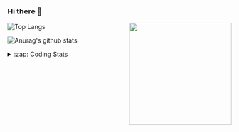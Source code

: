 ### Hi there 👋

<!--
**tao8687/tao8687** is a ✨ _special_ ✨ repository because its `README.md` (this file) appears on your GitHub profile.

Here are some ideas to get you started:

- 🔭 I’m currently working on ...
- 🌱 I’m currently learning ...
- 👯 I’m looking to collaborate on ...
- 🤔 I’m looking for help with ...
- 💬 Ask me about ...
- 📫 How to reach me: ...
- 😄 Pronouns: ...
- ⚡ Fun fact: ...
-->

<img align='right' src="https://media.giphy.com/media/M9gbBd9nbDrOTu1Mqx/giphy.gif" width="230">

![Top Langs](https://github-readme-stats.vercel.app/api/top-langs/?username=tao8687&layout=compact&title_color=23238E&text_color=A67D3D)

![Anurag's github stats](https://github-readme-stats.vercel.app/api?username=tao8687&show_icons=true&&text_color=A67D3D&title_color=23238E&show_icons=false&count_private=true&hide=stars)

<details>
  <summary>:zap: Coding Stats</summary>
  <b>
<!--START_SECTION:waka-->
```text
Week: 13 July, 2021 - 19 July, 2021

JavaScript   30 mins         █████████▒░░░░░░░░░░░░░░░   37.72 % 
Markdown     16 mins         █████░░░░░░░░░░░░░░░░░░░░   20.39 % 
Other        16 mins         █████░░░░░░░░░░░░░░░░░░░░   20.25 % 
Bash         11 mins         ███▓░░░░░░░░░░░░░░░░░░░░░   14.44 % 
HTML         5 mins          █▓░░░░░░░░░░░░░░░░░░░░░░░   06.90 % 
```
<!--END_SECTION:waka-->
</details>

